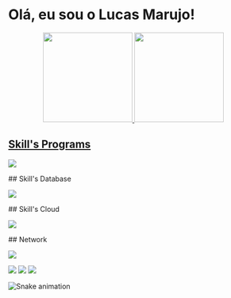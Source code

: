 # Olá, eu sou o Lucas Marujo! 

<div align="center">
  <a href="https://github.com/marvjo25">
  <img height="180em" src="https://github-readme-stats.vercel.app/api?username=lucasmarujo&show_icons=true&theme=blue-green&include_all_commits=true&count_private=true"/>
  <img height="180em" src="https://github-readme-stats.vercel.app/api/top-langs/?username=lucasmarujo&layout=compact&langs_count=7&theme=blue-green"/>
</div>
  
  <div style="display: inline_block">



## Skill's Programs
<p align="">
  <a href="https://skillicons.dev">
    <img src="https://skillicons.dev/icons?i=python,js,html,css,ts,react,tailwind,apple,autocad,django,figma,git,nodejs" /><br>
  </a>
</p>
## Skill's Database
<p align="">
  <a href="https://skillicons.dev">
    <img src="https://skillicons.dev/icons?i=mysql,firebase,mongodb" /><br>
  </a>
</p>
## Skill's Cloud
<p align="">
  <a href="https://skillicons.dev">
    <img src="https://skillicons.dev/icons?i=gcp,azure,aws" /><br>
  </a>
</p>
## Network
<p align="">
  <a href="https://skillicons.dev">
    <img src="https://skillicons.dev/icons?i=linkedin,instagram,gmail" /><br>
  </a>
</p>
 
</div>
  
  <div> 
  <a href="https://www.linkedin.com/in/lucas-marujo-amadeu-5322a7219/" target="_blank"><img src="https://img.shields.io/badge/-LinkedIn-%230077B5?style=for-the-badge&logo=linkedin&logoColor=white" target="_blank"></a> 
  <a href="https://www.instagram.com/lucas.marujo/" target="_blank"><img src="https://img.shields.io/badge/-Instagram-%23E4405F?style=for-the-badge&logo=instagram&logoColor=white" target="_blank"></a>
  <a href = "mailto:lucasmarujo5@gmail.com"><img src="https://img.shields.io/badge/-Gmail-%23333?style=for-the-badge&logo=gmail&logoColor=white" target="_blank"></a>
   
  ![Snake animation](https://github.com/lucasmarujo/rafaballerini/blob/output/github-contribution-grid-snake.svg)
  </div>
